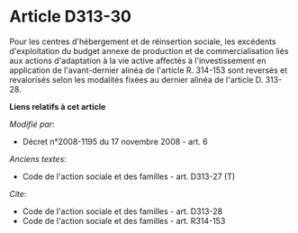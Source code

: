 # Article D313-30

Pour les centres d'hébergement et de réinsertion sociale, les excédents d'exploitation du budget annexe de production et de
commercialisation liés aux actions d'adaptation à la vie active affectés à l'investissement en application de l'avant-dernier
alinéa de l'article R. 314-153 sont reversés et revalorisés selon les modalités fixées au dernier alinéa de l'article D.
313-28.

**Liens relatifs à cet article**

_Modifié par_:

  - Décret n°2008-1195 du 17 novembre 2008 - art. 6

_Anciens textes_:

  - Code de l'action sociale et des familles - art. D313-27 (T)

_Cite_:

  - Code de l'action sociale et des familles - art. D313-28
  - Code de l'action sociale et des familles - art. R314-153
